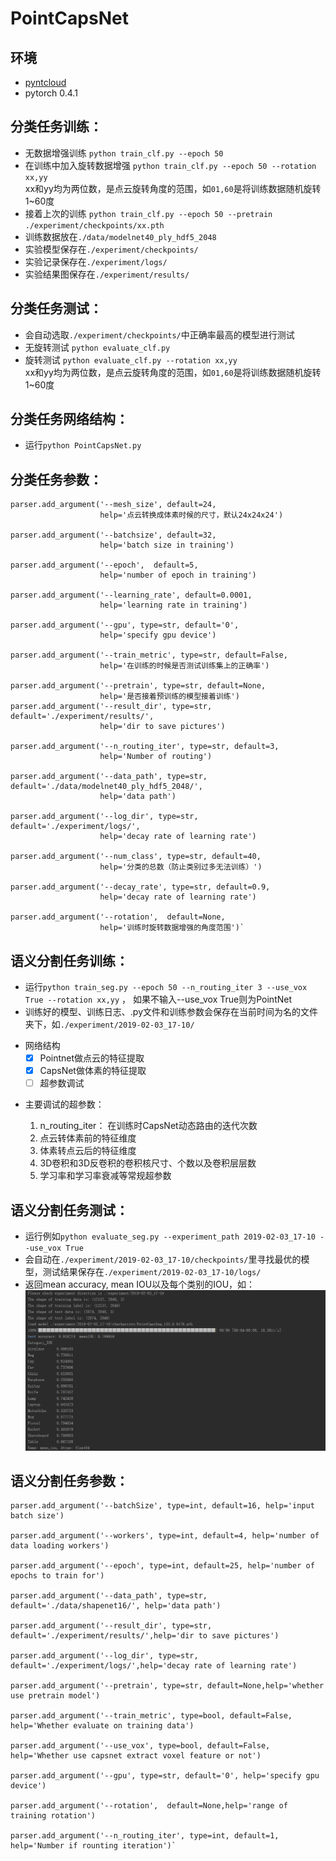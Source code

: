 # PointCapsNet

## 环境
* [pyntcloud](https://github.com/daavoo/pyntcloud)
* pytorch 0.4.1

## 分类任务训练：
* 无数据增强训练
`python train_clf.py --epoch 50` <br>
* 在训练中加入旋转数据增强
`python train_clf.py --epoch 50 --rotation xx,yy` <br>
xx和yy均为两位数，是点云旋转角度的范围，如`01,60`是将训练数据随机旋转1~60度<br>
* 接着上次的训练
`python train_clf.py --epoch 50 --pretrain ./experiment/checkpoints/xx.pth `<br>
* 训练数据放在`./data/modelnet40_ply_hdf5_2048`
* 实验模型保存在`./experiment/checkpoints/`
* 实验记录保存在`./experiment/logs/`
* 实验结果图保存在`./experiment/results/`

## 分类任务测试：
* 会自动选取`./experiment/checkpoints/`中正确率最高的模型进行测试
* 无旋转测试
`python evaluate_clf.py` <br>
* 旋转测试
`python evaluate_clf.py --rotation xx,yy` <br>
xx和yy均为两位数，是点云旋转角度的范围，如`01,60`是将训练数据随机旋转1~60度

## 分类任务网络结构：
* 运行`python PointCapsNet.py` 
    
## 分类任务参数： 
    parser.add_argument('--mesh_size', default=24,
                        help='点云转换成体素时候的尺寸，默认24x24x24')       
                        
    parser.add_argument('--batchsize', default=32,
                        help='batch size in training')
                        
    parser.add_argument('--epoch',  default=5,
                        help='number of epoch in training')
                        
    parser.add_argument('--learning_rate', default=0.0001,
                        help='learning rate in training')
                        
    parser.add_argument('--gpu', type=str, default='0',
                        help='specify gpu device')
                        
    parser.add_argument('--train_metric', type=str, default=False,
                        help='在训练的时候是否测试训练集上的正确率')
                        
    parser.add_argument('--pretrain', type=str, default=None,
                        help='是否接着预训练的模型接着训练')
    parser.add_argument('--result_dir', type=str, default='./experiment/results/',
                        help='dir to save pictures')
                        
    parser.add_argument('--n_routing_iter', type=str, default=3,
                        help='Number of routing')
                        
    parser.add_argument('--data_path', type=str, default='./data/modelnet40_ply_hdf5_2048/',
                        help='data path')
                        
    parser.add_argument('--log_dir', type=str, default='./experiment/logs/',
                        help='decay rate of learning rate')
                        
    parser.add_argument('--num_class', type=str, default=40,
                        help='分类的总数（防止类别过多无法训练）')
                        
    parser.add_argument('--decay_rate', type=str, default=0.9,
                        help='decay rate of learning rate')
                        
    parser.add_argument('--rotation',  default=None,
                        help='训练时旋转数据增强的角度范围')`
                        
## 语义分割任务训练：
* 运行`python train_seg.py --epoch 50 --n_routing_iter 3 --use_vox True --rotation xx,yy` ，
   如果不输入--use_vox True则为PointNet
 * 训练好的模型、训练日志、.py文件和训练参数会保存在当前时间为名的文件夹下，如`./experiment/2019-02-03_17-10/`
- 网络结构
    - [x] Pointnet做点云的特征提取
    - [x] CapsNet做体素的特征提取
    - [ ] 超参数调试
* 主要调试的超参数：

   1.  n_routing_iter： 在训练时CapsNet动态路由的迭代次数<br>
   2. 点云转体素前的特征维度 <br>
   3. 体素转点云后的特征维度 <br>
   4. 3D卷积和3D反卷积的卷积核尺寸、个数以及卷积层层数 <br>
   5. 学习率和学习率衰减等常规超参数
## 语义分割任务测试：
* 运行例如`python evaluate_seg.py --experiment_path 2019-02-03_17-10 --use_vox True`
* 会自动在`./experiment/2019-02-03_17-10/checkpoints/`里寻找最优的模型，测试结果保存在`./experiment/2019-02-03_17-10/logs/`
* 返回mean accuracy, mean IOU以及每个类别的IOU，如： <br>
![](result.png)

## 语义分割任务参数：
    
    parser.add_argument('--batchSize', type=int, default=16, help='input batch size')
    
    parser.add_argument('--workers', type=int, default=4, help='number of data loading workers')
    
    parser.add_argument('--epoch', type=int, default=25, help='number of epochs to train for')
    
    parser.add_argument('--data_path', type=str, default='./data/shapenet16/', help='data path')
    
    parser.add_argument('--result_dir', type=str, default='./experiment/results/',help='dir to save pictures')
    
    parser.add_argument('--log_dir', type=str, default='./experiment/logs/',help='decay rate of learning rate')
    
    parser.add_argument('--pretrain', type=str, default=None,help='whether use pretrain model')
    
    parser.add_argument('--train_metric', type=bool, default=False, help='Whether evaluate on training data')
    
    parser.add_argument('--use_vox', type=bool, default=False, help='Whether use capsnet extract voxel feature or not')
    
    parser.add_argument('--gpu', type=str, default='0', help='specify gpu device')
    
    parser.add_argument('--rotation',  default=None,help='range of training rotation')
    
    parser.add_argument('--n_routing_iter', type=int, default=1, help='Number if rounting iteration')`
